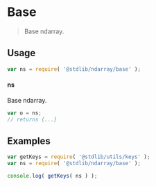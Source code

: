 <!--

@license Apache-2.0

Copyright (c) 2018 The Stdlib Authors.

Licensed under the Apache License, Version 2.0 (the "License");
you may not use this file except in compliance with the License.
You may obtain a copy of the License at

   http://www.apache.org/licenses/LICENSE-2.0

Unless required by applicable law or agreed to in writing, software
distributed under the License is distributed on an "AS IS" BASIS,
WITHOUT WARRANTIES OR CONDITIONS OF ANY KIND, either express or implied.
See the License for the specific language governing permissions and
limitations under the License.

-->

# Base

> Base ndarray.

<section class="usage">

## Usage

```javascript
var ns = require( '@stdlib/ndarray/base' );
```

#### ns

Base ndarray.

```javascript
var o = ns;
// returns {...}
```

</section>

<!-- /.usage -->

<section class="examples">

## Examples

<!-- TODO: better examples -->

<!-- eslint no-undef: "error" -->

```javascript
var getKeys = require( '@stdlib/utils/keys' );
var ns = require( '@stdlib/ndarray/base' );

console.log( getKeys( ns ) );
```

</section>

<!-- /.examples -->

<section class="links">

</section>

<!-- /.links -->
